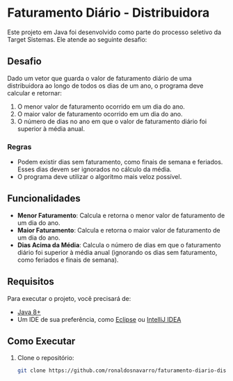 # Faturamento Diário - Distribuidora

Este projeto em Java foi desenvolvido como parte do processo seletivo da Target Sistemas. Ele atende ao seguinte desafio:

## Desafio

Dado um vetor que guarda o valor de faturamento diário de uma distribuidora ao longo de todos os dias de um ano, o programa deve calcular e retornar:

1. O menor valor de faturamento ocorrido em um dia do ano.
2. O maior valor de faturamento ocorrido em um dia do ano.
3. O número de dias no ano em que o valor de faturamento diário foi superior à média anual.

### Regras

- Podem existir dias sem faturamento, como finais de semana e feriados. Esses dias devem ser ignorados no cálculo da média.
- O programa deve utilizar o algoritmo mais veloz possível.

## Funcionalidades

- **Menor Faturamento**: Calcula e retorna o menor valor de faturamento de um dia do ano.
- **Maior Faturamento**: Calcula e retorna o maior valor de faturamento de um dia do ano.
- **Dias Acima da Média**: Calcula o número de dias em que o faturamento diário foi superior à média anual (ignorando os dias sem faturamento, como feriados e finais de semana).

## Requisitos

Para executar o projeto, você precisará de:

- [Java 8+](https://www.oracle.com/java/technologies/javase-downloads.html)
- Um IDE de sua preferência, como [Eclipse](https://www.eclipse.org/downloads/) ou [IntelliJ IDEA](https://www.jetbrains.com/idea/)

## Como Executar

1. Clone o repositório:
   ```bash
   git clone https://github.com/ronaldosnavarro/faturamento-diario-distribuidora.git